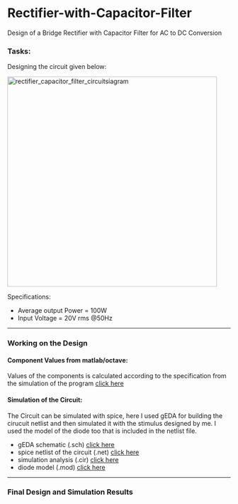 # Rectifier-with-Capacitor-Filter
Design of a Bridge Rectifier with Capacitor Filter for AC to DC Conversion

### Tasks:
Designing the circuit given below:

<img width="473" alt="rectifier_capacitor_filter_circuitsiagram" src="https://user-images.githubusercontent.com/47363228/167240367-8174c626-a2e4-4a4d-b3e7-d776300221ed.png">

Specifications:
- Average output Power = 100W
- Input Voltage = 20V rms @50Hz

--------------------------
### Working on the Design

#### Component Values from matlab/octave:
Values of the components is calculated according to the specification from the simulation of the program [click here](Rectifier_Capacitor_Filter.m)

#### Simulation of the Circuit:
The Circuit can be simulated with spice, here I used gEDA for building the cirucuit netlist and then simulated it with the stimulus designed by me. I used the model of the diode too that is included in the netlist file.

- gEDA schematic (.sch) [click here](rectifier_capacitor_filter.sch)
- spice netlist of the circuit (.net) [click here](rectifier_capacitor_filter.net)
- simulation analysis (.cir) [click here](rectifier_capacitor_filter.cir)
- diode model (.mod) [click here](1N4007.mod)

---------------------------------------
### Final Design and Simulation Results
